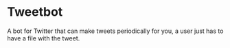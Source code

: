 Tweetbot
========

A bot for Twitter that can make tweets periodically for you, a user just has to have a file with the tweet.
